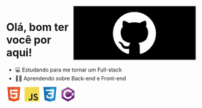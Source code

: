 <img src = "gitbrabo.png" width = "325px" align = "right">

# Olá, bom ter você por aqui!
  <div id="badges">
</div>


- 💻 Estudando para me tornar um Full-stack
- 👩‍💻 Aprendendo sobre Back-end e Front-end

<div> 
  <img src="https://github.com/devicons/devicon/blob/master/icons/html5/html5-original.svg" title="HTML5" alt="HTML" width="40" height="40"/>&nbsp;
  <img src="https://github.com/devicons/devicon/blob/master/icons/javascript/javascript-original.svg" title= "JavaScript" alt="JavaScript" width="40" height="40"/>&nbsp; 
  <img src="https://raw.githubusercontent.com/devicons/devicon/master/icons/css3/css3-original.svg"  title="Css" alt="Css"  width="40" height="40"/>&nbsp;
  <img src="https://raw.githubusercontent.com/devicons/devicon/master/icons/csharp/csharp-original.svg" title="CSharp" alt="CSharp"  width="40" height="40"/>&nbsp;
</div>
